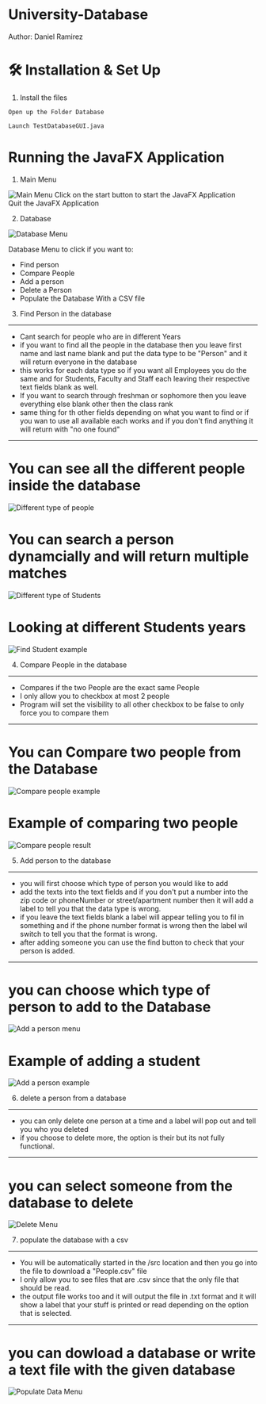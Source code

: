 # University-Database

Author: Daniel Ramirez

# 🛠 Installation & Set Up
1. Install the files
```
Open up the Folder Database
```
```
Launch TestDatabaseGUI.java
```


# Running the JavaFX Application
1. Main Menu
<img src="https://github.com/Dramir99/University-Database/blob/main/University_Database_Example_Images/Main_Menu.JPG" alt="Main Menu"/>
Click on the start button to start the JavaFX Application <br>
Quit the JavaFX Application

2. Database
<img src="https://github.com/Dramir99/University-Database/blob/main/University_Database_Example_Images/Database_Menu.JPG" alt="Database Menu" />

Database Menu to click if you want to:

- Find person
- Compare People
- Add a person
- Delete a Person 
- Populate the Database With a CSV file

3. Find Person in the database
---
- Cant search for people who are in different Years
- if you want to find all the people in the database then you leave first name and last name blank and put the data type to be "Person" and it will return everyone in the database
- this works for each data type so if you want all Employees you do the same and for Students, Faculty and Staff each leaving their respective text fields blank as well.
- If you want to search through freshman or sophomore then you leave everything else blank other then the class rank
- same thing for th other fields depending on what you want to find or if you wan to use all available each works and if you don't find anything it will return with "no one found"
---

# You can see all the different people inside the database
<img src="https://github.com/Dramir99/University-Database/blob/main/University_Database_Example_Images/Find_Person_Type.JPG" alt="Different type of people" />

# You can search a person dynamcially and will return multiple matches
<img src="https://github.com/Dramir99/University-Database/blob/main/University_Database_Example_Images/Student_Example.jpg" alt="Different type of Students" />

# Looking at different Students years
<img src="https://github.com/Dramir99/University-Database/blob/main/University_Database_Example_Images/Find_Person_Student_Example.JPG" alt="Find Student example" />

4. Compare People in the database
---
- Compares if the two People are the exact same People
- I only allow you to checkbox at most 2 people 
- Program will set the visibility to all other checkbox to be false to only force you to compare them
---

# You can Compare two people from the Database
<img src="https://github.com/Dramir99/University-Database/blob/main/University_Database_Example_Images/Compare_Person_Menu.jpg" alt="Compare people example" />

# Example of comparing two people
<img src="https://github.com/Dramir99/University-Database/blob/main/University_Database_Example_Images/Compare_Person_result.jpg" alt="Compare people result" />

5. Add person to the database
---
- you will first choose which type of person you would like to add
- add the texts into the text fields and if you don't put a number into the zip code or phoneNumber or street/apartment number then it will add a label to tell you that the data type is wrong.
- if you leave the text fields blank a label will appear telling you to fil in something and if the phone number format is wrong then the label wil switch to tell you that the format is wrong.
- after adding someone you can use the find button to check that your person is added.
---

# you can choose which type of person to add to the Database
<img src="https://github.com/Dramir99/University-Database/blob/main/University_Database_Example_Images/add_person_menu.jpg" alt="Add a person menu" />

# Example of adding a student
<img src="https://github.com/Dramir99/University-Database/blob/main/University_Database_Example_Images/add_student_example.jpg" alt="Add a person example" />

6. delete a person from a database
---
- you can only delete one person at a time and a label will pop out and tell you who you deleted
- if you choose to delete more, the option is their but its not fully functional.
---

# you can select someone from the database to delete
<img src="https://github.com/Dramir99/University-Database/blob/main/University_Database_Example_Images/Delete_Menu.jpg" alt="Delete Menu" />

7. populate the database with a csv

---
- You will be automatically started in the /src location and then you go into the file to download a "People.csv" file
- I only allow you to see files that are .csv since that the only file that should be read.
- the output file works too and it will output the file in .txt format and it will show a label that your stuff is printed or read depending on the option that is selected.
---

# you can dowload a database or write a text file with the given database
<img src="https://github.com/Dramir99/University-Database/blob/main/University_Database_Example_Images/Populate_database_menu.jpg" alt="Populate Data Menu" />

